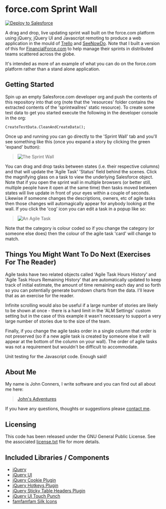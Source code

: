 # force.com Sprint Wall

<a href="https://githubsfdeploy.herokuapp.com?owner=financialforcedev&repo=ForceDotComSprintWall">
  <img alt="Deploy to Salesforce"
       src="https://raw.githubusercontent.com/afawcett/githubsfdeploy/master/src/main/webapp/resources/img/deploy.png">
</a>

A drag and drop, live updating sprint wall built on the force.com platform using jQuery, jQuery UI and Javascript remoting to produce a web application in the mould of [Trello](http://trello.com) and [SeeNowDo](http://www.seenowdo.com). Note that I built a version of this for [FinancialForce.com](http://www.financialforce.com) to help manage their sprints in distributed teams scattered across the globe.

It's intended as more of an example of what you can do on the force.com platform rather than a stand alone application.

## Getting Started

Spin up an empty Salesforce.com developer org and push the contents of this repository into that org (note that the 'resources' folder contains the extracted contents of the 'sprintwallres' static resource). To create some test data to get you started execute the following in the developer console in the org:

	CreateTestData.CleanAndCreateData();

Once up and running you can go directly to the 'Sprint Wall' tab and you'll see something like this (once you expand a story by clicking the green 'expand' button):

> ![The Sprint Wall](https://github.com/financialforcedev/ForceDotComSprintWall/raw/master/sprintwall.png)

You can drag and drop tasks between states (i.e. their respective columns) and that will update the 'Agile Task' 'Status' field behind the scenes. Click the magnifying glass on a task to view the underlying Salesforce object. Note that if you open the sprint wall in multiple browsers (or better still, multiple people have it open at the same time) then tasks moved between states will live update in front of your eyes within a couple of seconds. Likewise if someone changes the descriptions, owners, etc of agile tasks then those changes will automagically appear for anybody looking at the wall. If you click the 'cog' icon you can edit a task in a popup like so:

> ![An Agile Task](https://github.com/financialforcedev/ForceDotComSprintWall/raw/master/agiletaskedit.png)

Note that the category is colour coded so if you change the category (or someone else does) then the colour of the agile task 'card' will change to match.

## Things You Might Want To Do Next (Exercises For The Reader)

Agile tasks have two related objects called 'Agile Task Hours History' and 'Agile Task Hours Remaining History' that are automatically updated to keep track of initial estimate, the amount of time remaining each day and so forth so you can potentially generate burndown charts from the data. I'll leave that as an exercise for the reader.

Infinite scrolling would also be useful if a large number of stories are likely to be shown at once - there is a hard limit in the 'ALM Settings' custom setting but in the case of this example it wasn't necessary to support a very large number of stories due to the size of the team.

Finally, if you change the agile tasks order in a single column that order is not preserved (so if a new agile task is created by someone else it will appear at the bottom of the column on your wall). The order of agile tasks was not a requirement but wouldn't be difficult to accommodate.

Unit testing for the Javascript code. Enough said!

## About Me

My name is John Conners, I write software and you can find out all about me here:

> [John's Adventures](http://johnsadventures.com)

If you have any questions, thoughts or suggestions please [contact me](http://johnsadventures.com/contact/).

## Licensing

This code has been released under the GNU General Public License. See the associated [license.txt](https://github.com/financialforcedev/ForceDotComSprintWall/blob/master/license.txt) file for more details.

## Included Libraries / Components

 - [jQuery](http://jquery.com)
 - [jQuery UI](http://jqueryui.com)
 - [jQuery Cookie Plugin](https://github.com/carhartl/jquery-cookie)
 - [jQuery Hotkeys Plugin](http://github.com/tzuryby/hotkeys)
 - [jQuery Sticky Table Headers Plugin](https://github.com/jmosbech/StickyTableHeaders)
 - [jQuery UI Touch Punch](http://touchpunch.furf.com/)
 - [famfamfam Silk Icons](http://www.famfamfam.com/lab/icons/silk/)
